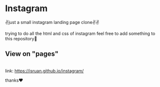 # Instagram

✌️just a small instagram landing page clone✌️✌️

trying to do all the html and css of instagram feel free to add something to this repository💁 <br>

<strong><h2> View on "pages" </h2> <br></strong>
link: https://isruan.github.io/instagram/

thanks❤️
